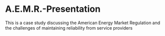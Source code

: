 # A.E.M.R.-Presentation
This is a case study discussing the American Energy Market Regulation and the challenges of maintaining reliability from service providers
